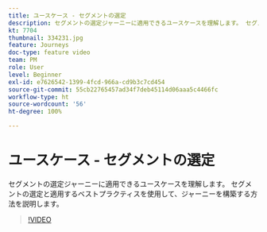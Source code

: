 ```yaml
---
title: ユースケース - セグメントの選定
description: セグメントの選定ジャーニーに適用できるユースケースを理解します。 セグメントの選定と適用するベストプラクティスを使用して、ジャーニーを構築する方法を説明します。
kt: 7704
thumbnail: 334231.jpg
feature: Journeys
doc-type: feature video
team: PM
role: User
level: Beginner
exl-id: e7626542-1399-4fcd-966a-cd9b3c7cd454
source-git-commit: 55cb22765457ad34f7deb45114d06aaa5c4466fc
workflow-type: ht
source-wordcount: '56'
ht-degree: 100%

---
```


# ユースケース - セグメントの選定

セグメントの選定ジャーニーに適用できるユースケースを理解します。
セグメントの選定と適用するベストプラクティスを使用して、ジャーニーを構築する方法を説明します。

>[!VIDEO](https://video.tv.adobe.com/v/334231?quality=12)
